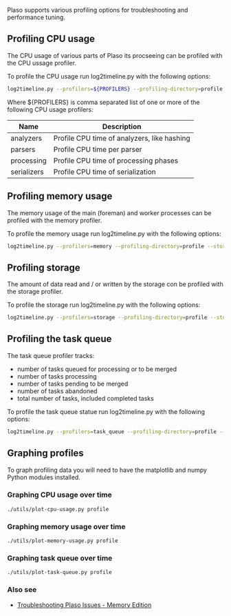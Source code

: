 Plaso supports various profiling options for troubleshooting and performance
tuning.

## Profiling CPU usage

The CPU usage of various parts of Plaso its procseeing can be profiled with the
CPU ussage profiler.

To profile the CPU usage run log2timeline.py with the following options:

```bash
log2timeline.py --profilers=${PROFILERS} --profiling-directory=profile --storage-file timeline.plaso image.raw
```

Where ${PROFILERS} is comma separated list of one or more of the following
CPU usage profilers:

Name | Description
--- | --- 
analyzers | Profile CPU time of analyzers, like hashing
parsers | Profile CPU time per parser
processing | Profile CPU time of processing phases
serializers | Profile CPU time of serialization

## Profiling memory usage

The memory usage of the main (foreman) and worker processes can be profiled with
the memory profiler.

To profile the memory usage run log2timeline.py with the following options:

```bash
log2timeline.py --profilers=memory --profiling-directory=profile --storage-file timeline.plaso image.raw
```

## Profiling storage

The amount of data read and / or written by the storage con be profiled with
the storage profiler.

To profile the storage run log2timeline.py with the following options:

```bash
log2timeline.py --profilers=storage --profiling-directory=profile --storage-file timeline.plaso image.raw
```

## Profiling the task queue

The task queue profiler tracks:

* number of tasks queued for processing or to be merged
* number of tasks processing
* number of tasks pending to be merged
* number of tasks abandoned
* total number of tasks, included completed tasks

To profile the task queue statue run log2timeline.py with the following options:

```bash
log2timeline.py --profilers=task_queue --profiling-directory=profile --storage-file timeline.plaso image.raw
```

## Graphing profiles

To graph profiling data you will need to have the matplotlib and numpy Python
modules installed.

### Graphing CPU usage over time

`./utils/plot-cpu-usage.py profile`

### Graphing memory usage over time

`./utils/plot-memory-usage.py profile`

### Graphing task queue over time

`./utils/plot-task-queue.py profile`

### Also see

* [Troubleshooting Plaso Issues - Memory Edition](http://blog.kiddaland.net/2014/11/troubleshooting-plaso-issues-memory.html)
